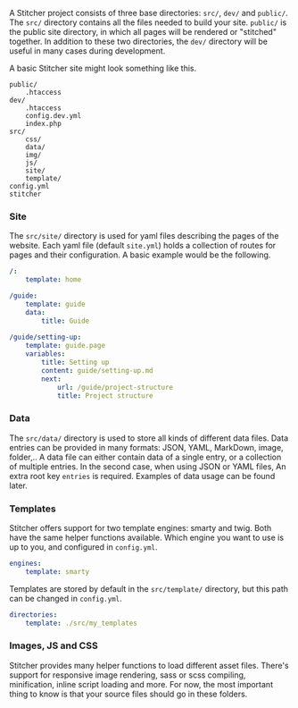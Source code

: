 A Stitcher project consists of three base directories: `src/`, `dev/` and `public/`. The `src/` directory contains all 
the files needed to build your site. `public/` is the public site directory, in which all pages will be rendered or 
"stitched" together. In addition to these two directories, the `dev/` directory will be useful in many cases during development. 

A basic Stitcher site might look something like this.

```
public/
    .htaccess
dev/
    .htaccess
    config.dev.yml
    index.php
src/
    css/
    data/
    img/
    js/
    site/
    template/
config.yml
stitcher
```

### Site

The `src/site/` directory is used for yaml files describing the pages of the website. Each yaml file (default `site.yml`) 
holds a collection of routes for pages and their configuration. A basic example would be the following.

```yaml
/:
    template: home

/guide:
    template: guide
    data:
        title: Guide
        
/guide/setting-up:
    template: guide.page
    variables:
        title: Setting up
        content: guide/setting-up.md
        next:
            url: /guide/project-structure
            title: Project structure
```

### Data

The `src/data/` directory is used to store all kinds of different data files. Data entries can be provided in many formats: 
JSON, YAML, MarkDown, image, folder,.. A data file can either contain data of a single entry, or a collection of multiple entries. 
In the second case, when using JSON or YAML files, An extra root key `entries` is required. Examples of data usage can be found later.

### Templates

Stitcher offers support for two template engines: smarty and twig. Both have the same helper functions available.
Which engine you want to use is up to you, and configured in `config.yml`.

```yaml
engines:
    template: smarty
```

Templates are stored by default in the `src/template/` directory, but this path can be changed in `config.yml`.
 
```yaml
directories:
    template: ./src/my_templates
```

### Images, JS and CSS

Stitcher provides many helper functions to load different asset files. There's support for responsive image rendering, sass or scss compiling,
 minification, inline script loading and more. For now, the most important thing to know is that your source files should go in these folders.
